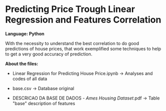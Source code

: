 # Predicting Price Trough Linear Regression and Features Correlation

**Language: Python**

With the necessity to understand the best correlation to do good predictions of house prices, that work
exemplified some techniques to help to get a very good accuracy of prediction.

**About the files:**

- Linear Regression for Predicting House Price.ipynb -> Analyses and codes of all data

- base.csv -> Database original

- DESCRICAO DA BASE DE DADOS - _Ames Housing Dataset_.pdf -> Table "base" description of features
